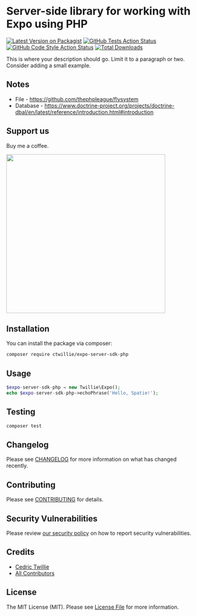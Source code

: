 # Server-side library for working with Expo using PHP

[![Latest Version on Packagist](https://img.shields.io/packagist/v/ctwillie/expo-server-sdk-php.svg?style=flat-square)](https://packagist.org/packages/ctwillie/expo-server-sdk-php)
[![GitHub Tests Action Status](https://img.shields.io/github/workflow/status/ctwillie/expo-server-sdk-php/run-tests?label=tests)](https://github.com/ctwillie/expo-server-sdk-php/actions?query=workflow%3Arun-tests+branch%3Amain)
[![GitHub Code Style Action Status](https://img.shields.io/github/workflow/status/ctwillie/expo-server-sdk-php/Check%20&%20fix%20styling?label=code%20style)](https://github.com/ctwillie/expo-server-sdk-php/actions?query=workflow%3A"Check+%26+fix+styling"+branch%3Amain)
[![Total Downloads](https://img.shields.io/packagist/dt/ctwillie/expo-server-sdk-php.svg?style=flat-square)](https://packagist.org/packages/ctwillie/expo-server-sdk-php)

This is where your description should go. Limit it to a paragraph or two. Consider adding a small example.

## Notes

-   File - https://github.com/thephpleague/flysystem
-   Database - https://www.doctrine-project.org/projects/doctrine-dbal/en/latest/reference/introduction.html#introduction

## Support us

Buy me a coffee.

[<img src="https://github-ads.s3.eu-central-1.amazonaws.com/expo-server-sdk-php.jpg?t=1" width="419px" />](https://spatie.be/github-ad-click/expo-server-sdk-php)

## Installation

You can install the package via composer:

```bash
composer require ctwillie/expo-server-sdk-php
```

## Usage

```php
$expo-server-sdk-php = new Twillie\Expo();
echo $expo-server-sdk-php->echoPhrase('Hello, Spatie!');
```

## Testing

```bash
composer test
```

## Changelog

Please see [CHANGELOG](CHANGELOG.md) for more information on what has changed recently.

## Contributing

Please see [CONTRIBUTING](.github/CONTRIBUTING.md) for details.

## Security Vulnerabilities

Please review [our security policy](../../security/policy) on how to report security vulnerabilities.

## Credits

-   [Cedric Twillie](https://github.com/ctwillie)
-   [All Contributors](../../contributors)

## License

The MIT License (MIT). Please see [License File](LICENSE.md) for more information.
